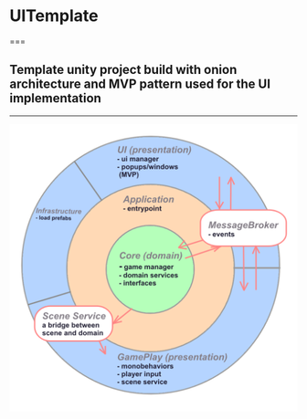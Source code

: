 
# UITemplate
===
## Template unity project build with onion architecture and MVP pattern used for the UI implementation
---
![Onion architecture](/Assets/_Project/Images/readme/onion.png)
